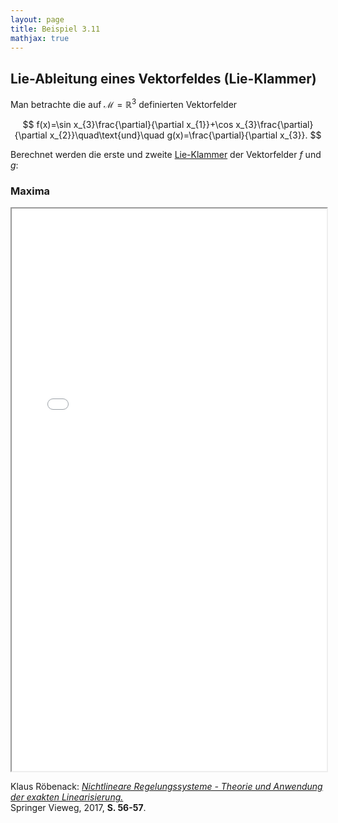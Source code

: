 ```yaml
---
layout: page
title: Beispiel 3.11
mathjax: true
---
```


## Lie-Ableitung eines Vektorfeldes (Lie-Klammer)

Man betrachte die auf $\mathcal{M}=\mathbb{R}^{3}$
definierten Vektorfelder 

$$
f(x)=\sin x_{3}\frac{\partial}{\partial x_{1}}+\cos x_{3}\frac{\partial}{\partial x_{2}}\quad\text{und}\quad 
g(x)=\frac{\partial}{\partial x_{3}}.
$$

Berechnet werden die erste und zweite [Lie-Klammer](https://de.wikipedia.org/wiki/Lie-Klammer) der Vektorfelder $f$ und $g$:

### Maxima

<iframe src="lie_vektor.html" width="100%" height="900"></iframe>

Klaus Röbenack:
[*Nichtlineare Regelungssysteme - Theorie und Anwendung der exakten Linearisierung.*](https://link.springer.com/book/10.1007/978-3-662-44091-9)   
Springer Vieweg, 2017, **S. 56-57**.
